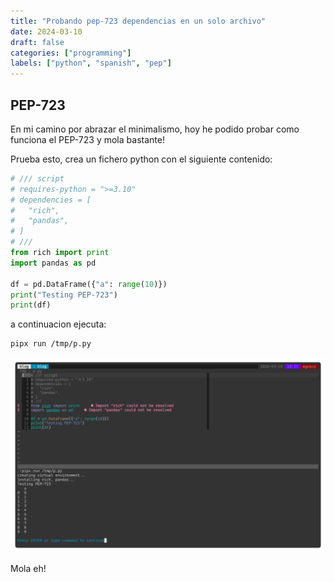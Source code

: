 ```yaml
---
title: "Probando pep-723 dependencias en un solo archivo"
date: 2024-03-10
draft: false
categories: ["programming"]
labels: ["python", "spanish", "pep"]
---
```


## PEP-723


En mi camino por abrazar el minimalismo, hoy he podido probar como funciona el
PEP-723 y mola bastante!


Prueba esto, crea un fichero python con el siguiente contenido:

```python
# /// script
# requires-python = ">=3.10"
# dependencies = [
#   "rich",
#   "pandas",
# ]
# ///
from rich import print
import pandas as pd

df = pd.DataFrame({"a": range(10)})
print("Testing PEP-723")
print(df)
```

a continuacion ejecuta:


```bash
pipx run /tmp/p.py
```


![demo](img/demo.png)


Mola eh!


